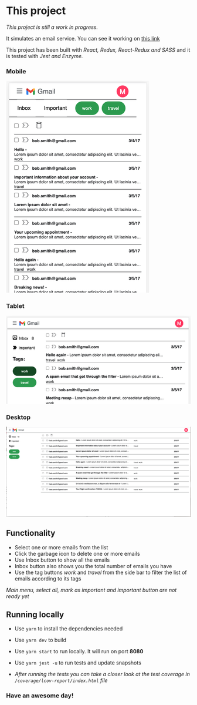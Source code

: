 # This project
*This project is still a work in progress.*

It simulates an email service.
You can see it working on [this link](https://melskywalker.github.io/ui-exercise/public)

This project has been built with *React, Redux, React-Redux and SASS* and it is tested with *Jest and Enzyme.*

### Mobile
![mobile](./public/assets/mobile.png)

### Tablet
![tablet](./public/assets/tablet.png)

### Desktop
![desktop](./public/assets/desktop.png)

## Functionality
- Select one or more emails from the list
- Click the garbage icon to delete one or more emails
- Use Inbox button to show all the emails
- Inbox button also shows you the total number of emails you have
- Use the tag buttons *work* and *travel* from the side bar to filter the list of emails according to its tags

*Main menu, select all, mark as important and important button are not ready yet*

## Running locally
- Use `yarn` to install the dependencies needed
- Use `yarn dev` to build
- Use `yarn start` to run locally. It will run on port **8080**
- Use `yarn jest -u` to run tests and update snapshots

- *After running the tests you can take a closer look at the test coverage in `/coverage/lcov-report/index.html` file*

### Have an awesome day!
